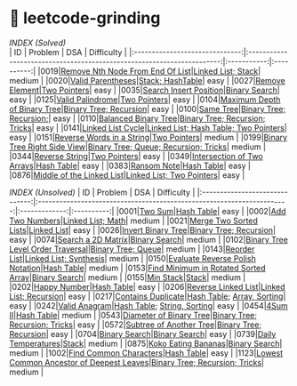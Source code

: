 # 🎯 leetcode-grinding

*INDEX (Solved)*                            
|               ID               |                               Problem                                  |     DSA     | Difficulty |
|:------------------------------:|:----------------------------------------------------------------------:|:-----------:|:----------:|
|0019|[Remove Nth Node From End Of List](https://leetcode.cn/problems/remove-nth-node-from-end-of-list/description/)|[Linked List; Stack](./source/cpp/0019.cpp)|   medium   |
|0020|[Valid Parentheses](https://leetcode.cn/problems/valid-parentheses/description/)|[Stack; HashTable](./source/cpp/0020.cpp)|   easy   |
|0027|[Remove Element](https://leetcode.cn/problems/remove-element/description/)|[Two Pointers](./source/cpp/0027.cpp)|   easy   |
|0035|[Search Insert Position](https://leetcode.cn/problems/search-insert-position/description/)|[Binary Search](./source/cpp/0035.cpp)|   easy   |
|0125|[Valid Palindrome](https://leetcode.cn/problems/valid-palindrome/description/)|[Two Pointers](./source/cpp/0125.cpp)|   easy   |
|0104|[Maximum Depth of Binary Tree](https://leetcode.cn/problems/maximum-depth-of-binary-tree/description/)|[Binary Tree; Recursion](./source/cpp/0104.cpp)|   easy   |
|0100|[Same Tree](https://leetcode.cn/problems/same-tree/description/)|[Binary Tree; Recursion;](./source/cpp/0100.cpp)|   easy   |
|0110|[Balanced Binary Tree](https://leetcode.cn/problems/balanced-binary-tree/description/)|[Binary Tree; Recursion; Tricks](./source/cpp/0110.cpp)|   easy   |
|0141|[Linked List Cycle](https://leetcode.cn/problems/linked-list-cycle/description/)|[Linked List; Hash Table; Two Pointers](./source/cpp/0141.cpp)|   easy   |
|0151|[Reverse Words in a String](https://leetcode.cn/problems/reverse-words-in-a-string/description/)|[Two Pointers](./source/cpp/0151.cpp)|   medium   |
|0199|[Binary Tree Right Side View](https://leetcode.cn/problems/binary-tree-right-side-view/description/)|[Binary Tree; Queue; Recursion; Tricks](./source/cpp/0199.cpp)|   medium   |
|0344|[Reverse String](https://leetcode.cn/problems/reverse-string/description/)|[Two Pointers](./source/cpp/0344.cpp)|   easy   |
|0349|[Intersection of Two Arrays](https://leetcode.cn/problems/intersection-of-two-arrays/description/)|[Hash Table](./source/cpp/0349.cpp)|   easy   |
|0383|[Ransom Note](https://leetcode.cn/problems/ransom-note/description/)|[Hash Table](./source/cpp/0383.cpp)|   easy   |
|0876|[Middle of the Linked List](https://leetcode.cn/problems/middle-of-the-linked-list/description/)|[Linked List; Two Pointers](./source/cpp/0876.cpp)|   easy   |



*INDEX (Unsolved)*
|               ID               |                               Problem                                  |     DSA     | Difficulty |
|:------------------------------:|:----------------------------------------------------------------------:|:-------------:|:----------:|
|0001|[Two Sum](https://leetcode.cn/problems/two-sum/description/)|[Hash Table](./soure/cpp/unsolved/0001.cpp)|   easy   |
|0002|[Add Two Numbers](https://leetcode.cn/problems/add-two-numbers/description/)|[Linked List; Math](./source/cpp/unsolved/0002.cpp)|   medium   |
|0021|[Merge Two Sorted Lists](https://leetcode.cn/problems/merge-two-sorted-lists/description/)|[Linked List](./source/cpp/unsolved/0021.cpp)|   easy   |
|0026|[Invert Binary Tree](https://leetcode.cn/problems/invert-binary-tree/description/)|[Binary Tree; Recursion](./source/cpp/unsolved/0026.cpp)|   easy   |
|0074|[Search a 2D Matrix](https://leetcode.cn/problems/search-a-2d-matrix/description/)|[Binary Search](./source/cpp/unsolved/0074.cpp)|   medium   |
|0102|[Binary Tree Level Order Traversal](https://leetcode.cn/problems/binary-tree-level-order-traversal/description/)|[Binary Tree; Queue](./source/cpp/unsolved/0102.cpp)|   medium   |
|0143|[Reorder List](https://leetcode.cn/problems/reorder-list/description/)|[Linked List; Synthesis](./source/cpp/unsolved/0143.cpp)|   medium   |
|0150|[Evaluate Reverse Polish Notation](https://leetcode.cn/problems/evaluate-reverse-polish-notation/description/)|[Hash Table](./source/cpp/unsolved/0155.cpp)|   medium   |
|0153|[Find Minimum in Rotated Sorted Array](https://leetcode.cn/problems/find-minimum-in-rotated-sorted-array/description/)|[Binary Search](./source/cpp/unsolved/0153.cpp)|   medium   |
|0155|[Min Stack](https://leetcode.cn/problems/min-stack/description/)|[Stack](./source/cpp/unsolved/0155.cpp)|   medium   |
|0202|[Happy Number](https://leetcode.cn/problems/happy-number/description/)|[Hash Table](./source/cpp/unsolved/0202.cpp)|   easy   |
|0206|[Reverse Linked List](https://leetcode.cn/problems/reverse-linked-list/description/)|[Linked List; Recursion](./source/cpp/unsolved/0206.cpp)|   easy   |
|0217|[Contains Duplicate](https://leetcode.cn/problems/contains-duplicate/description/)|[Hash Table](./source/cpp/unsolved/0217.cpp); [Array, Sorting](./source/c/unsolved/0217.c)|   easy   |
|0242|[Valid Anagram](https://leetcode.cn/problems/valid-anagram/description/)|[Hash Table](./source/cpp/unsolved/0242.cpp); [String, Sorting](./source/c/unsolved/0242.c)|   easy   |
|0454|[4Sum II](https://leetcode.cn/problems/4sum-ii/description/)|[Hash Table](./source/cpp/unsolved/0454.cpp)|   medium   |
|0543|[Diameter of Binary Tree](https://leetcode.cn/problems/diameter-of-binary-tree/description/)|[Binary Tree; Recursion; Tricks](./source/cpp/unsolved/0543.cpp)|   easy   |
|0572|[Subtree of Another Tree](https://leetcode.cn/problems/subtree-of-another-tree/description/)|[Binary Tree; Recursion](./source/cpp/unsolved/0572.cpp)|   easy   |
|0704|[Binary Search](https://leetcode.cn/problems/binary-search/description/)|[Binary Search](./source/cpp/unsolved/0704.cpp)|   easy   |
|0739|[Daily Temperatures](https://leetcode.cn/problems/daily-temperatures/description/)|[Stack](./source/cpp/unsolved/0739.cpp)|   medium   |
|0875|[Koko Eating Bananas](https://leetcode.cn/problems/koko-eating-bananas/description/)|[Binary Search](./source/cpp/unsolved/0875.cpp)|   medium   |
|1002|[Find Common Characters](https://leetcode.cn/problems/find-common-characters/description/)|[Hash Table](./source/cpp/unsolved/1002.cpp)|   easy   |
|1123|[Lowest Common Ancestor of Deepest Leaves](https://leetcode.cn/problems/lowest-common-ancestor-of-deepest-leaves/description/)|[Binary Tree; Recursion; Tricks](./source/cpp/unsolved/1123.cpp)|   medium   |

